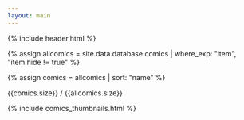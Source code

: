 ```yaml
---
layout: main
---
```


{% include header.html %}

{% assign allcomics = site.data.database.comics | where_exp: "item", "item.hide != true" %}

{% assign comics = allcomics | sort: "name" %}

<span class="comics-count">{{comics.size}}</span> / {{allcomics.size}}

<div id="thumbnails-list">

{% include comics_thumbnails.html %}
</div>
